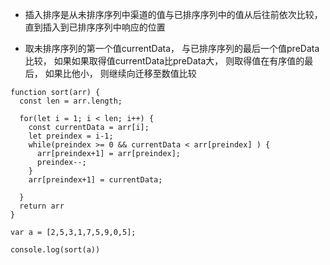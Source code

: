 - 插入排序是从未排序序列中渠道的值与已排序序列中的值从后往前依次比较，直到插入到已排序序列中响应的位置

- 取未排序序列的第一个值currentData， 与已排序序列的最后一个值preData比较， 如果如果取得值currentData比preData大， 则取得值在有序值的最后， 如果比他小， 则继续向迁移至数值比较

```
function sort(arr) {
  const len = arr.length;
  
  for(let i = 1; i < len; i++) {
    const currentData = arr[i];
    let preindex = i-1;
    while(preindex >= 0 && currentData < arr[preindex] ) {
      arr[preindex+1] = arr[preindex];
      preindex--;
    }
    arr[preindex+1] = currentData;
    
  }
  return arr
}

var a = [2,5,3,1,7,5,9,0,5];

console.log(sort(a))

```